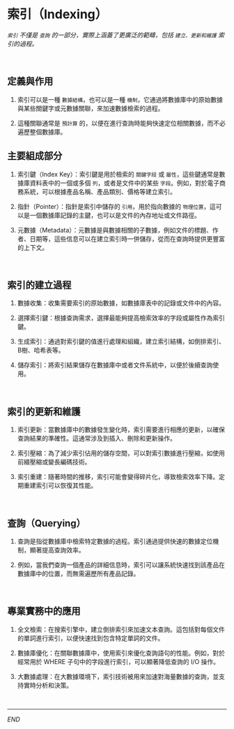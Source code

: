 # 索引（Indexing）

_`索引` 不僅是 `查詢` 的一部分，實際上涵蓋了更廣泛的範疇，包括 `建立、更新和維護` 索引的過程。_

<br>

## 定義與作用

1. 索引可以是一種 `數據結構`，也可以是一種 `機制`，它通過將數據庫中的原始數據與某些關鍵字或元數據關聯，來加速數據檢索的過程。

2. 這種關聯通常是 `預計算` 的，以便在進行查詢時能夠快速定位相關數據，而不必遍歷整個數據庫。

## 主要組成部分

1. 索引鍵（Index Key）：索引鍵是用於檢索的 `關鍵字段` 或 `屬性`，這些鍵通常是數據庫資料表中的一個或多個 `列`，或者是文件中的某些 `字段`。例如，對於電子商務系統，可以根據產品名稱、產品類別、價格等建立索引。

2. 指針（Pointer）：指針是索引中儲存的 `引用`，用於指向數據的 `物理位置`，這可以是一個數據庫記錄的主鍵，也可以是文件的內存地址或文件路徑。

3. 元數據（Metadata）：元數據是與數據相關的子數據，例如文件的標題、作者、日期等，這些信息可以在建立索引時一併儲存，從而在查詢時提供更豐富的上下文。

<br>

## 索引的建立過程

1. 數據收集：收集需要索引的原始數據，如數據庫表中的記錄或文件中的內容。

2. 選擇索引鍵：根據查詢需求，選擇最能夠提高檢索效率的字段或屬性作為索引鍵。

3. 生成索引：通過對索引鍵的值進行處理和組織，建立索引結構，如倒排索引、B樹、哈希表等。

4. 儲存索引：將索引結果儲存在數據庫中或者文件系統中，以便於後續查詢使用。

<br>

## 索引的更新和維護

1. 索引更新：當數據庫中的數據發生變化時，索引需要進行相應的更新，以確保查詢結果的準確性。這通常涉及到插入、刪除和更新操作。

2. 索引壓縮：為了減少索引佔用的儲存空間，可以對索引數據進行壓縮，如使用前綴壓縮或變長編碼技術。

3. 索引重建：隨著時間的推移，索引可能會變得碎片化，導致檢索效率下降。定期重建索引可以恢復其性能。

<br>

## 查詢（Querying）

1. 查詢是指從數據庫中檢索特定數據的過程。索引通過提供快速的數據定位機制，顯著提高查詢效率。

2. 例如，當我們查詢一個產品的詳細信息時，索引可以讓系統快速找到該產品在數據庫中的位置，而無需遍歷所有產品記錄。

<br>

## 專業實務中的應用

1. 全文檢索：在搜索引擎中，建立倒排索引來加速文本查詢。這包括對每個文件的單詞進行索引，以便快速找到包含特定單詞的文件。

2. 數據庫優化：在關聯數據庫中，使用索引來優化查詢語句的性能。例如，對於經常用於 WHERE 子句中的字段進行索引，可以顯著降低查詢的 I/O 操作。

3. 大數據處理：在大數據環境下，索引技術被用來加速對海量數據的查詢，並支持實時分析和決策。

<br>

___

_END_
